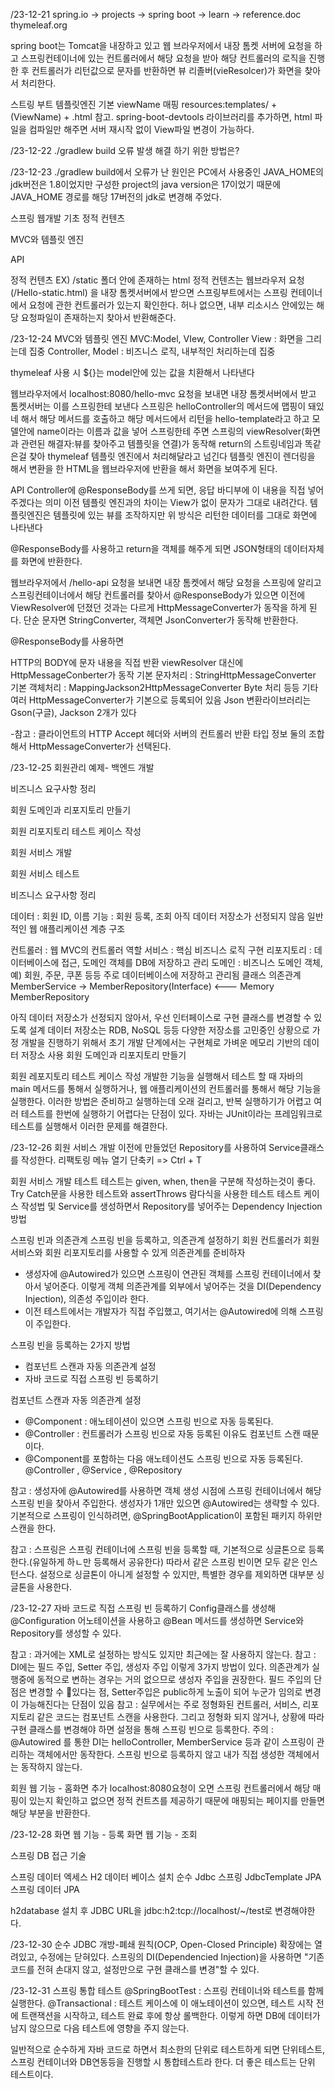 /23-12-21 spring.io -> projects -> spring boot -> learn -> reference.doc thymeleaf.org

spring boot는 Tomcat을 내장하고 있고 웹 브라우저에서 내장 톰켓 서버에 요청을 하고 스프링컨테이너에 있는 컨트롤러에서 해당 요청을 받아 해당 컨트롤러의 로직을 진행한 후 컨트롤러가 리턴값으로 문자를 반환하면 뷰 리졸버(vieResolcer)가 화면을 찾아서 처리한다.

스트링 부트 템플릿엔진 기본 viewName 매핑
resources:templates/ +(ViewName) + .html
참고. spring-boot-devtools 라이브러리를 추가하면, html 파일을 컴파일만 해주면 서버 재시작 없이 View파일 변경이 가능하다.

/23-12-22 ./gradlew build 오류 발생 해결 하기 위한 방법은?

/23-12-23 ./gradlew build에서 오류가 난 원인은 PC에서 사용중인 JAVA_HOME의 jdk버전은 1.8이었지만 구성한 project의 java version은 17이었기 때문에 JAVA_HOME 경로를 해당 17버전의 jdk로 변경해 주었다.

스프링 웹개발 기초
정적 컨텐츠

MVC와 템플릿 엔진

API

정적 컨텐츠 EX) /static 폴더 안에 존재하는 html 정적 컨텐츠는 웹브라우저 요청 (/Hello-static.html) 을 내장 톰켓서버에서 받으면 스프링부트에서는 스프링 컨테이너에서 요청에 관한 컨트롤러가 있는지 확인한다. 허나 없으면, 내부 리소시스 안에있는 해당 요청파일이 존재하는지 찾아서 반환해준다.

/23-12-24 MVC와 템플릿 엔진 MVC:Model, VIew, Controller View : 화면을 그리는데 집중 Controller, Model : 비즈니스 로직, 내부적인 처리하는데 집중

thymeleaf 사용 시 ${}는 model안에 있는 값을 치환해서 나타낸다

웹브라우저에서 localhost:8080/hello-mvc 요청을 보내면 내장 톰켓서버에서 받고 톰켓서버는 이를 스프링한테 보낸다 스프링은 helloController의 메서드에 맵핑이 돼있네 해서 해당 메서드를 호출하고 해당 메서드에서 리턴을 hello-template라고 하고 모델안에 name이라는 이름과 값을 넣어 스프링한테 주면 스프링의 viewResolver(화면과 관련된 해결자:뷰를 찾아주고 템플릿을 연결)가 동작해 return의 스트링네임과 똑같은걸 찾아 thymeleaf 템플릿 엔진에서 처리해달라고 넘긴다 템플릿 엔진이 렌더링을 해서 변환을 한 HTML을 웹브라우저에 반환을 해서 화면을 보여주게 된다.

API Controller에 @ResponseBody를 쓰게 되면, 응답 바디부에 이 내용을 직접 넣어주겠다는 의미 이전 템플릿 엔진과의 차이는 View가 없이 문자가 그대로 내려간다. 템플릿엔진은 템플릿에 있는 뷰를 조작하지만 위 방식은 리턴한 데이터를 그대로 화면에 나타낸다

@ResponseBody를 사용하고 return을 객체를 해주게 되면 JSON형태의 데이터자체를 화면에 반환한다.

웹브라우저에서 /hello-api 요청을 보내면 내장 톰켓에서 해당 요청을 스프링에 알리고 스프링컨테이너에서 해당 컨트롤러를 찾아서 @ResponseBody가 있으면 이전에 ViewResolver에 던졌던 것과는 다르게 HttpMessageConverter가 동작을 하게 된다. 단순 문자면 StringConverter, 객체면 JsonConverter가 동작해 반환한다.

@ResponseBody를 사용하면

HTTP의 BODY에 문자 내용을 직접 반환
viewResolver 대신에 HttpMessageConberter가 동작
기본 문자처리 : StringHttpMessageConverter
기본 객체처리 : MappingJackson2HttpMessageConverter
Byte 처리 등등 기타 여러 HttpMessageConverter가 기본으로 등록되어 있음
Json 변환라이브러리는 Gson(구글), Jackson 2개가 있다

-참고 : 클라이언트의 HTTP Accept 헤더와 서버의 컨트롤러 반환 타입 정보 둘의 조합해서 HttpMessageConverter가 선택된다.

/23-12-25 회원관리 예제- 백엔드 개발

비즈니스 요구사항 정리

회원 도메인과 리포지토리 만들기

회원 리포지토리 테스트 케이스 작성

회원 서비스 개발

회원 서비스 테스트

비즈니스 요구사항 정리

데이터 : 회원 ID, 이름
기능 : 회원 등록, 조회
아직 데이터 저장소가 선정되지 않음
일반적인 웹 애플리케이션 계층 구조

컨트롤러 : 웹 MVC의 컨트롤러 역할
서비스 : 핵심 비즈니스 로직 구현
리포지토리 : 데이터베이스에 접근, 도메인 객체를 DB에 저장하고 관리
도메인 : 비즈니스 도메인 객체, 예) 회원, 주문, 쿠폰 등등 주로 데이터베이스에 저장하고 관리됨
클래스 의존관계 MemberService -> MemberRepository(Interface) <--- Memory MemberRepository

아직 데이터 저장소가 선정되지 않아서, 우선 인터페이스로 구현 클래스를 변경할 수 있도록 설계
데이터 저장소는 RDB, NoSQL 등등 다양한 저장소를 고민중인 상황으로 가정
개발을 진행하기 위해서 초기 개발 단계에서는 구현체로 가벼운 메모리 기반의 데이터 저장소 사용
회원 도메인과 리포지토리 만들기

회원 레포지토리 테스트 케이스 작성
개발한 기능을 실행해서 테스트 할 때 자바의 main 메서드를 통해서 실행하거나, 웹 애플리케이션의 컨트롤러를 통해서 해당 기능을 실행한다.
이러한 방법은 준비하고 실행하는데 오래 걸리고, 반복 실행하기가 어렵고 여러 테스트를 한번에 실행하기 어렵다는 단점이 있다. 
자바는 JUnit이라는 프레임워크로 테스트를 실행해서 이러한 문제를 해결한다.

/23-12-26
회원 서비스 개발 
이전에 만들었던 Repository를 사용하여 Service클래스를 작성한다.
리팩토링 메뉴 열기 단축키 => Ctrl + T

회원 서비스 개발 테스트
테스트는 given, when, then을 구분해 작성하는것이 좋다.
Try Catch문을 사용한 테스트와 assertThrows 람다식을 사용한 테스트 
테스트 케이스 작성법 및 
Service를 생성하면서 Repository를 넣어주는
Dependency Injection 방법

스프링 빈과 의존관계
스프링 빈을 등록하고, 의존관계 설정하기
회원 컨트롤러가 회원서비스와 회원 리포지토리를 사용할 수 있게 의존관계를 준비하자
- 생성자에 @Autowired가 있으면 스프링이 연관된 객체를 스프링 컨테이너에서 찾아서 넣어준다. 이렇게 객체 의존관계를 외부에서 넣어주는 것을 DI(Dependency Injection), 의존성 주입이라 한다.
- 이전 테스트에서는 개발자가 직접 주입했고, 여기서는 @Autowired에 의해 스프링이 주입한다.

스프링 빈을 등록하는 2가지 방법
- 컴포넌트 스캔과 자동 의존관계 설정
- 자바 코드로 직접 스프링 빈 등록하기

컴포넌트 스캔과 자동 의존관계 설정
- @Component : 애노테이션이 있으면 스프링 빈으로 자동 등록된다.
- @Controller : 컨트롤러가 스프링 빈으로 자동 등록된 이유도 컴포넌트 스캔 때문이다.
- @Component를 포함하는 다음 애노테이션도 스프링 빈으로 자동 등록된다. @Controller , @Service , @Repository

참고 : 생성자에 @Autowired를 사용하면 객체 생성 시점에 스프링 컨테이너에서 해당 스프링 빈을 찾아서 주입한다. 
생성자가 1개만 있으면 @Autowired는 생략할 수 있다.
기본적으로 스프링이 인식하려면, @SpringBootApplication이 포함된 패키지 하위만 스캔을 한다.

참고 : 스프링은 스프링 컨테이너에 스프링 빈을 등록할 때, 기본적으로 싱글톤으로 등록한다.(유일하게 하ㄴ만 등록해서 공유한다)
따라서 같은 스프링 빈이면 모두 같은 인스턴스다. 설정으로 싱글톤이 아니게 설정할 수 있지만, 특별한 경우를 제외하면 대부분 싱글톤을 사용한다.

/23-12-27
자바 코드로 직접 스프링 빈 등록하기
Config클래스를 생성해 @Configuration 어노테이션을 사용하고 @Bean 메서드를 생성하면 Service와 Repository를 생성할 수 있다.

참고 : 과거에는 XML로 설정하는 방식도 있지만 최근에는 잘 사용하지 않는다.
참고 : DI에는 필드 주입, Setter 주입, 생성자 주입 이렇게 3가지 방법이 있다.
의존관계가 실행중에 동적으로 변하는 경우는 거의 없으므로 생성자 주입을 권장한다.
필드 주입의 단점은 변경할 수 있다는 점, Setter주입은 public하게 노출이 되어 누군가 임의로 변경이 가능해진다는 단점이 있음
참고 : 실무에서는 주로 정형화된 컨트롤러, 서비스, 리포지토리 같은 코드는 컴포넌트 스캔을 사용한다.
그리고 정형화 되지 않거나, 상황에 따라 구현 클래스를 변경해야 하면 설정을 통해 스프링 빈으로 등록한다.
주의 : @Autowired 를 통한 DI는 helloController, MemberService 등과 같이 스프링이 관리하는 객체에서만 동작한다.
스프링 빈으로 등록하지 않고 내가 직접 생성한 객체에서는 동작하지 않는다.

회원 웹 기능 - 홈화면 추가
localhost:8080요청이 오면 스프링 컨트롤러에서 해당 매핑이 있는지 확인하고 없으면 정적 컨트츠를 제공하기 때문에 매핑되는 페이지를 만들면 해당 부분을 반환한다.

/23-12-28
화면 웹 기능 - 등록
화면 웹 기능 - 조회

스프링 DB 접근 기술

스프링 데이터 엑세스
H2 데이터 베이스 설치
순수 Jdbc 
스프링 JdbcTemplate
JPA
스프링 데이터 JPA

h2database 설치 후 
JDBC URL을 jdbc:h2:tcp://localhost/~/test로 변경해야한다.

/23-12-30
순수 JDBC
개방-폐쇄 원칙(OCP, Open-Closed Principle)
확장에는 열려있고, 수정에는 닫혀있다.
스프링의 DI(Dependencied Injection)을 사용하면 "기존 코드를 전혀 손대지 않고, 설정만으로 구현 클래스를 변경"할 수 있다.

/23-12-31
스프링 통합 테스트
@SpringBootTest : 스프링 컨테이너와 테스트를 함께 실행한다.
@Transactional : 테스트 케이스에 이 애노테이션이 있으면, 테스트 시작 전에 트랜잭션을 시작하고, 테스트 완료 후에 항상 롤백한다.
이렇게 하면 DB에 데이터가 남지 않으므로 다음 테스트에 영향을 주지 않는다.

일반적으로 순수하게 자바 코드로 하면서 최소한의 단위로 테스트하게 되면 단위테스트, 스프링 컨테이너와 DB연동등을 진행할 시 통합테스트라 한다.
더 좋은 테스트는 단위 테스트이다.

